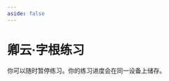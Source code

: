 ```yaml
---
aside: false
---
```

# 卿云·字根练习

你可以随时暂停练习。你的练习进度会在同一设备上储存。

<script setup>
import Train from "@/train/ZigenTrain.vue"
import ZigenMap from "@/zigen/ZigenMap.vue"
</script>
<div class="zigen-font">
<Train name="joy" zigenUrl="/zigen-joy.csv" :range="[0,]" :mode='"both"' :supplement='false' :ming='false' />
</div>

<ZigenMap :default-scheme="'joy'" :hide-scheme-buttons="true" column-min-width="1.5rem" />